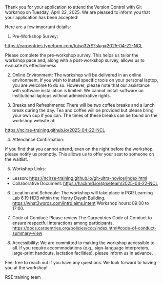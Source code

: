Thank you for your application to attend the Version Control with Git workshop on Tuesday, April 22, 2025. We are pleased to inform you that your application has been accepted!  

Here are a few important details: 

1. Pre-Workshop Survey:  

https://carpentries.typeform.com/to/wi32rS?slug=2025-04-22-NCL 

Please complete the pre-workshop survey. This helps us tailor the workshop pace and, along with a post-workshop survey, allows us to evaluate its effectiveness. 

2. Online Environment: 
The workshop will be delivered in an online environment. If you wish to install specific tools on your personal laptop, you are welcome to do so. However, please note that our assistance with software installation is limited. We cannot install software on institutional laptops without administrative rights. 

3. Breaks and Refreshments: 
There will be two coffee breaks and a lunch break during the day. Tea and coffee will be provided but please bring your own cup if you can. The times of these breaks can be found on the workshop website at: 

https://nclrse-training.github.io/2025-04-22-NCL 

4. Attendance Confirmation: 

If you find that you cannot attend, even on the night before the workshop, please notify us promptly. This allows us to offer your seat to someone on the waitlist. 

5. Workshop Links: 

- Lesson: https://nclrse-training.github.io/git-ultra-novice/index.html
- Collaborative Document: https://hackmd.io/@rseteam/2025-04-22-NCL

6. Location and Schedule: 
The workshop will take place in PGR Learning Lab 6.19 HDB within the Henry Daysh Building. https://what3words.com/intro.aims.intent
Workshop hours: 09:00 to 17:00. 

7. Code of Conduct: 
Please review The Carpentries Code of Conduct to ensure respectful interactions among participants. 
https://docs.carpentries.org/policies/coc/index.html#code-of-conduct-summary-view 

8. Accessibility: 
We are committed to making the workshop accessible to all. 
If you require accommodations (e.g., sign-language interpreters, large-print handouts, lactation facilities), please inform us in advance. 

Feel free to reach out if you have any questions. We look forward to having you at the workshop!  

RSE training team
